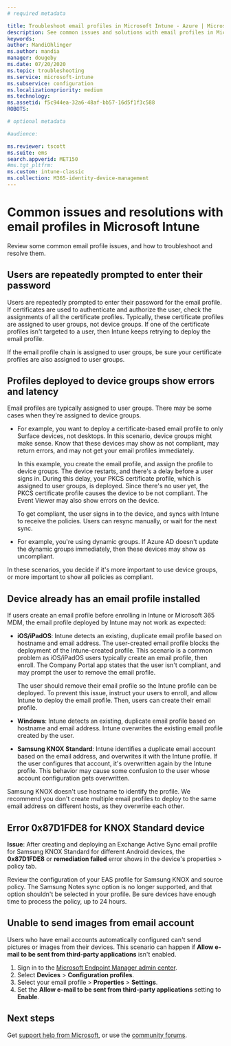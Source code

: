 ```yaml
---
# required metadata

title: Troubleshoot email profiles in Microsoft Intune - Azure | Microsoft Docs
description: See common issues and solutions with email profiles in Microsoft Intune, including duplicate email profiles and errors on Samsung KNOX Standard Android devices.
keywords:
author: MandiOhlinger
ms.author: mandia
manager: dougeby
ms.date: 07/20/2020
ms.topic: troubleshooting
ms.service: microsoft-intune
ms.subservice: configuration
ms.localizationpriority: medium
ms.technology:
ms.assetid: f5c944ea-32a6-48af-bb57-16d5f1f3c588
ROBOTS:

# optional metadata

#audience:

ms.reviewer: tscott
ms.suite: ems
search.appverid: MET150
#ms.tgt_pltfrm:
ms.custom: intune-classic
ms.collection: M365-identity-device-management
---
```


# Common issues and resolutions with email profiles in Microsoft Intune

Review some common email profile issues, and how to troubleshoot and resolve them.

## Users are repeatedly prompted to enter their password

Users are repeatedly prompted to enter their password for the email profile. If certificates are used to authenticate and authorize the user, check the assignments of all the certificate profiles. Typically, these certificate profiles are assigned to user groups, not device groups. If one of the certificate profiles isn't targeted to a user, then Intune keeps retrying to deploy the email profile.

If the email profile chain is assigned to user groups, be sure your certificate profiles are also assigned to user groups.

## Profiles deployed to device groups show errors and latency

Email profiles are typically assigned to user groups. There may be some cases when they're assigned to device groups.

- For example, you want to deploy a certificate-based email profile to only Surface devices, not desktops. In this scenario, device groups might make sense. Know that these devices may show as not compliant, may return errors, and may not get your email profiles immediately.

  In this example, you create the email profile, and assign the profile to device groups. The device restarts, and there's a delay before a user signs in. During this delay, your PKCS certificate profile, which is assigned to user groups, is deployed. Since there's no user yet, the PKCS certificate profile causes the device to be not compliant. The Event Viewer may also show errors on the device.

  To get compliant, the user signs in to the device, and syncs with Intune to receive the policies. Users can resync manually, or wait for the next sync.

- For example, you're using dynamic groups. If Azure AD doesn't update the dynamic groups immediately, then these devices may show as uncompliant.

In these scenarios, you decide if it's more important to use device groups, or more important to show all policies as compliant.

## Device already has an email profile installed

If users create an email profile before enrolling in Intune or Microsoft 365 MDM, the email profile deployed by Intune may not work as expected:

- **iOS/iPadOS**: Intune detects an existing, duplicate email profile based on hostname and email address. The user-created email profile blocks the deployment of the Intune-created profile. This scenario is a common problem as iOS/iPadOS users typically create an email profile, then enroll. The Company Portal app states that the user isn't compliant, and may prompt the user to remove the email profile.

  The user should remove their email profile so the Intune profile can be deployed. To prevent this issue, instruct your users to enroll, and allow Intune to deploy the email profile. Then, users can create their email profile.

- **Windows**: Intune detects an existing, duplicate email profile based on hostname and email address. Intune overwrites the existing email profile created by the user.

- **Samsung KNOX Standard**: Intune identifies a duplicate email account based on the email address, and overwrites it with the Intune profile. If the user configures that account, it's overwritten again by the Intune profile. This behavior may cause some confusion to the user whose account configuration gets overwritten.

Samsung KNOX doesn't use hostname to identify the profile. We recommend you don't create multiple email profiles to deploy to the same email address on different hosts, as they overwrite each other.

## Error 0x87D1FDE8 for KNOX Standard device

**Issue**: After creating and deploying an Exchange Active Sync email profile for Samsung KNOX Standard for different Android devices, the **0x87D1FDE8** or **remediation failed** error shows in the device's properties > policy tab.

Review the configuration of your EAS profile for Samsung KNOX and source policy. The Samsung Notes sync option is no longer supported, and that option shouldn't be selected in your profile. Be sure devices have enough time to process the policy, up to 24 hours.

## Unable to send images from  email account

Users who have email accounts automatically configured can't send pictures or images from their devices. This scenario can happen if **Allow e-mail to be sent from third-party applications** isn't enabled.

1. Sign in to the [Microsoft Endpoint Manager admin center](https://go.microsoft.com/fwlink/?linkid=2109431).
2. Select **Devices** > **Configuration profiles**.
3. Select your email profile > **Properties** > **Settings**.
4. Set the **Allow e-mail to be sent from third-party applications** setting to **Enable**.

## Next steps

Get [support help from Microsoft](../../get-support.md), or use the [community forums](/answers/products/mem).
